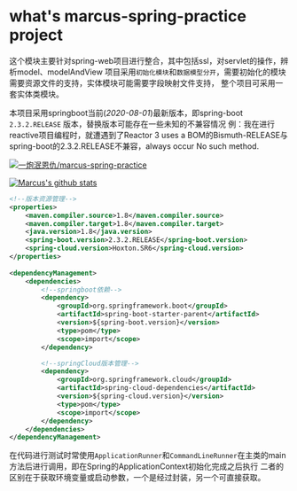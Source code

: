 # what's marcus-spring-practice project
这个模块主要针对spring-web项目进行整合，其中包括ssl，对servlet的操作，辨析model、modelAndView
项目采用`初始化模块`和`数据模型分开`，需要初始化的模块需要资源文件的支持，实体模块可能需要字段映射文件支持，
整个项目可采用一套实体类模块。

本项目采用springboot当前(*2020-08-01*)最新版本，即spring-boot `2.3.2.RELEASE` 版本，替换版本可能存在一些未知的不兼容情况
例：我在进行reactive项目编程时，就遭遇到了Reactor 3 uses a BOM的Bismuth-RELEASE与spring-boot的2.3.2.RELEASE不兼容，always occur No such method.

[![一炮泯恩仇/marcus-spring-practice](https://gitee.com/SuperBaBa/marcus-spring-practice/widgets/widget_card.svg?colors=4183c4,ffffff,ffffff,e3e9ed,666666,9b9b9b)](https://gitee.com/SuperBaBa/marcus-spring-practice)

[![Marcus's github stats](https://github-readme-stats.vercel.app/api?username=superbaba)](https://github.com/SuperBaBa/marcus-spring-practice)
```xml
<!--版本资源管理-->
<properties>
    <maven.compiler.source>1.8</maven.compiler.source>
    <maven.compiler.target>1.8</maven.compiler.target>
    <java.version>1.8</java.version>
    <spring-boot.version>2.3.2.RELEASE</spring-boot.version>
    <spring-cloud.version>Hoxton.SR6</spring-cloud.version>
</properties>
    
<dependencyManagement>
    <dependencies>
        <!--springboot依赖-->
        <dependency>
            <groupId>org.springframework.boot</groupId>
            <artifactId>spring-boot-starter-parent</artifactId>
            <version>${spring-boot.version}</version>
            <type>pom</type>
            <scope>import</scope>
        </dependency>

        <!--springCloud版本管理-->
        <dependency>
            <groupId>org.springframework.cloud</groupId>
            <artifactId>spring-cloud-dependencies</artifactId>
            <version>${spring-cloud.version}</version>
            <type>pom</type>
            <scope>import</scope>
        </dependency>
    </dependencies>
</dependencyManagement>
```
在代码进行测试时常使用`ApplicationRunner`和`CommandLineRunner`在主类的main方法后进行调用，即在Spring的ApplicationContext初始化完成之后执行
二者的区别在于获取环境变量或启动参数，一个是经过封装，另一个可直接获取。


